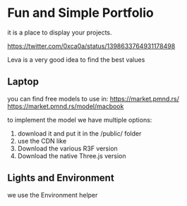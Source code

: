 # Fun and Simple Portfolio
it is a place to display your projects.

https://twitter.com/0xca0a/status/1398633764931178498

Leva is a very good idea to find the best values 

## Laptop

you can find free models  to use in: 
https://market.pmnd.rs/
https://market.pmnd.rs/model/macbook

to implement the model we have multiple options:
 1. download it and put it in the /public/ folder
 2. use the CDN like 
 3. Download the various R3F version
 4. Download the native Three.js version

## Lights and Environment
we use the Environment helper